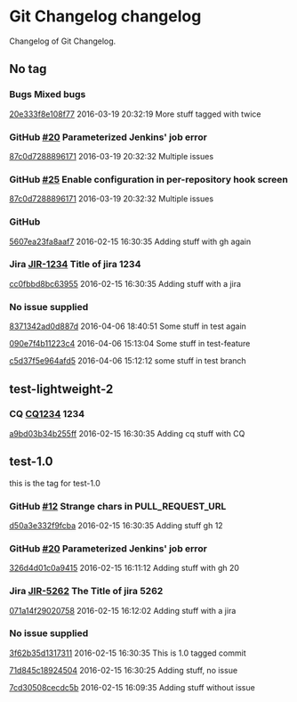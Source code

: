 # Git Changelog changelog

Changelog of Git Changelog.

## No tag

### Bugs Mixed bugs
[20e333f8e108f77](https://server/20e333f8e108f77) 2016-03-19 20:32:19
More stuff tagged with  twice

### GitHub [#20](https://github.com/tomasbjerre/pull-request-notifier-for-bitbucket/issues/20) Parameterized Jenkins&#39; job error
[87c0d7288896171](https://server/87c0d7288896171) 2016-03-19 20:32:32
Multiple issues

### GitHub [#25](https://github.com/tomasbjerre/pull-request-notifier-for-bitbucket/issues/25) Enable  configuration in per-repository hook screen
[87c0d7288896171](https://server/87c0d7288896171) 2016-03-19 20:32:32
Multiple issues

### GitHub 
[5607ea23fa8aaf7](https://server/5607ea23fa8aaf7) 2016-02-15 16:30:35
Adding stuff
 with gh again

### Jira [JIR-1234](https://jiraserver/jira/browse/JIR-1234) Title of jira 1234
[cc0fbbd8bc63955](https://server/cc0fbbd8bc63955) 2016-02-15 16:30:35
Adding stuff with a jira

### No issue supplied 
[8371342ad0d887d](https://server/8371342ad0d887d) 2016-04-06 18:40:51
Some stuff in test again

[090e7f4b11223c4](https://server/090e7f4b11223c4) 2016-04-06 15:13:04
Some stuff in test-feature

[c5d37f5e964afd5](https://server/c5d37f5e964afd5) 2016-04-06 15:12:12
some stuff in test branch

## test-lightweight-2

### CQ [CQ1234](http://cq/1234) 1234
[a9bd03b34b255ff](https://server/a9bd03b34b255ff) 2016-02-15 16:30:35
Adding cq stuff with CQ

## test-1.0
this is the tag for test-1.0&#10;
### GitHub [#12](https://github.com/tomasbjerre/pull-request-notifier-for-bitbucket/issues/12) Strange chars in PULL_REQUEST_URL
[d50a3e332f9fcba](https://server/d50a3e332f9fcba) 2016-02-15 16:30:35
Adding stuff  gh 12

### GitHub [#20](https://github.com/tomasbjerre/pull-request-notifier-for-bitbucket/issues/20) Parameterized Jenkins&#39; job error
[326d4d01c0a9415](https://server/326d4d01c0a9415) 2016-02-15 16:11:12
Adding stuff with gh 20

### Jira [JIR-5262](https://jiraserver/jira/browse/JIR-5262) The Title of jira 5262
[071a14f29020758](https://server/071a14f29020758) 2016-02-15 16:12:02
Adding stuff with a jira

### No issue supplied 
[3f62b35d1317311](https://server/3f62b35d1317311) 2016-02-15 16:30:35
This is 1.0 tagged commit

[71d845c18924504](https://server/71d845c18924504) 2016-02-15 16:30:25
Adding stuff, no issue

[7cd30508cecdc5b](https://server/7cd30508cecdc5b) 2016-02-15 16:09:35
Adding stuff without issue